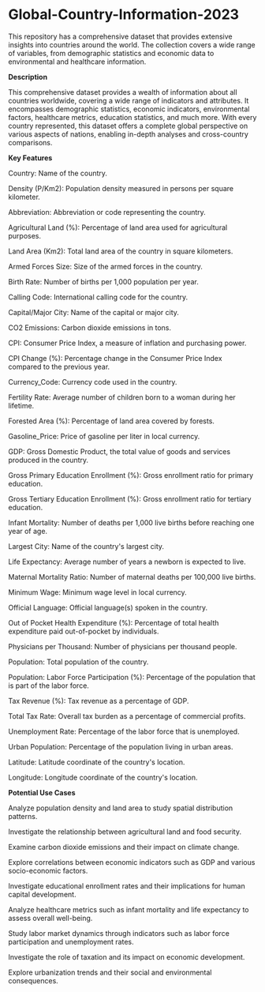 # Global-Country-Information-2023
This repository has a comprehensive dataset that provides extensive insights into countries around the world. The collection covers a wide range of variables, from demographic statistics and economic data to environmental and healthcare information.

**Description**

This comprehensive dataset provides a wealth of information about all countries worldwide, covering a wide range of indicators and attributes. It encompasses demographic statistics, economic indicators, environmental factors, healthcare metrics, education statistics, and much more. With every country represented, this dataset offers a complete global perspective on various aspects of nations, enabling in-depth analyses and cross-country comparisons.


**Key Features**

Country: Name of the country.

Density (P/Km2): Population density measured in persons per square kilometer.

Abbreviation: Abbreviation or code representing the country.

Agricultural Land (%): Percentage of land area used for agricultural purposes.

Land Area (Km2): Total land area of the country in square kilometers.

Armed Forces Size: Size of the armed forces in the country.

Birth Rate: Number of births per 1,000 population per year.

Calling Code: International calling code for the country.

Capital/Major City: Name of the capital or major city.

CO2 Emissions: Carbon dioxide emissions in tons.

CPI: Consumer Price Index, a measure of inflation and purchasing power.

CPI Change (%): Percentage change in the Consumer Price Index compared to the previous year.

Currency_Code: Currency code used in the country.

Fertility Rate: Average number of children born to a woman during her lifetime.

Forested Area (%): Percentage of land area covered by forests.

Gasoline_Price: Price of gasoline per liter in local currency.

GDP: Gross Domestic Product, the total value of goods and services produced in the country.

Gross Primary Education Enrollment (%): Gross enrollment ratio for primary education.

Gross Tertiary Education Enrollment (%): Gross enrollment ratio for tertiary education.

Infant Mortality: Number of deaths per 1,000 live births before reaching one year of age.

Largest City: Name of the country's largest city.

Life Expectancy: Average number of years a newborn is expected to live.

Maternal Mortality Ratio: Number of maternal deaths per 100,000 live births.

Minimum Wage: Minimum wage level in local currency.

Official Language: Official language(s) spoken in the country.

Out of Pocket Health Expenditure (%): Percentage of total health expenditure paid out-of-pocket by individuals.

Physicians per Thousand: Number of physicians per thousand people.

Population: Total population of the country.

Population: Labor Force Participation (%): Percentage of the population that is part of the labor force.

Tax Revenue (%): Tax revenue as a percentage of GDP.

Total Tax Rate: Overall tax burden as a percentage of commercial profits.

Unemployment Rate: Percentage of the labor force that is unemployed.

Urban Population: Percentage of the population living in urban areas.

Latitude: Latitude coordinate of the country's location.

Longitude: Longitude coordinate of the country's location.

**Potential Use Cases**

Analyze population density and land area to study spatial distribution patterns.

Investigate the relationship between agricultural land and food security.

Examine carbon dioxide emissions and their impact on climate change.

Explore correlations between economic indicators such as GDP and various socio-economic factors.

Investigate educational enrollment rates and their implications for human capital development.

Analyze healthcare metrics such as infant mortality and life expectancy to assess overall well-being.

Study labor market dynamics through indicators such as labor force participation and unemployment rates.

Investigate the role of taxation and its impact on economic development.

Explore urbanization trends and their social and environmental consequences.
